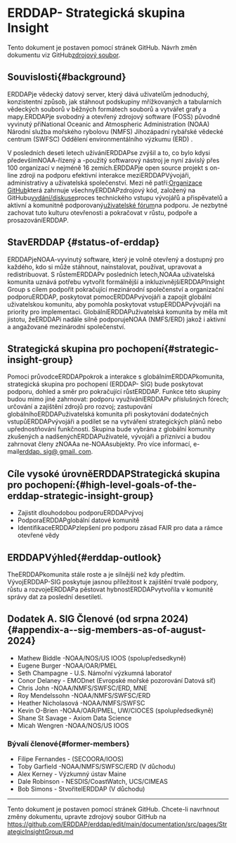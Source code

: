 # ERDDAP- Strategická skupina Insight

Tento dokument je postaven pomocí stránek GitHub. Návrh změn dokumentu viz GitHub[zdrojový soubor](https://github.com/ERDDAP/erddap/blob/main/documentation/src/pages/StrategicInsightGroup.md).

## Souvislosti{#background} 
ERDDAPje vědecký datový server, který dává uživatelům jednoduchý, konzistentní způsob, jak stáhnout podskupiny mřížkovaných a tabularních vědeckých souborů v běžných formátech souborů a vytvářet grafy a mapy.ERDDAPje svobodný a otevřený zdrojový software (FOSS) původně vyvinutý přiNational Oceanic and Atmospheric Administration  (NOAA) Národní služba mořského rybolovu (NMFS) Jihozápadní rybářské vědecké centrum (SWFSC) Oddělení environmentálního výzkumu (ERD) .

V posledních deseti letech užíváníERDDAPse zvýšil a to, co bylo kdysi předevšímNOAA-řízený a -použitý softwarový nástroj je nyní závislý přes 100 organizací v nejméně 16 zemích.ERDDAPje open source projekt s on-line zdroji na podporu efektivní interakce meziERDDAPVývojáři, administrativy a uživatelská společenství. Mezi ně patří:[Organizace GitHub](https://github.com/erddap)která zahrnuje všechnyERDDAPzdrojový kód, založený na GitHubu[vydání/diskuse](https://github.com/ERDDAP/erddap/discussions)proces technického vstupu vývojářů a přispěvatelů a aktivní a komunitně podporovaný[uživatelské fórum](https://groups.google.com/g/erddap)na podporu. Je nezbytné zachovat tuto kulturu otevřenosti a pokračovat v růstu, podpoře a prosazováníERDDAP.

## StavERDDAP {#status-of-erddap} 
ERDDAPjeNOAA-vyvinutý software, který je volně otevřený a dostupný pro každého, kdo si může stáhnout, nainstalovat, používat, upravovat a redistribuovat. S růstemERDDAPv posledních letech,NOAAa uživatelská komunita uznává potřebu vytvořit formálnější a inkluzivnějšíERDDAPInsight Group s cílem podpořit pokračující mezinárodní společenství a organizační podporuERDDAP, poskytovat pomocERDDAPvývojáři a zapojit globální uživatelskou komunitu, aby pomohla poskytovat vstupERDDAPvývojáři na priority pro implementaci. GlobálníERDDAPuživatelská komunita by měla mít jistotu, žeERDDAPi nadále silně podporujeNOAA  (NMFS/ERD) jakož i aktivní a angažované mezinárodní společenství.

## Strategická skupina pro pochopení{#strategic-insight-group} 
Pomoci průvodceERDDAPpokrok a interakce s globálnímERDDAPkomunita, strategická skupina pro pochopení (ERDDAP- SIG) bude poskytovat podporu, dohled a směr pro pokračující růstERDDAP. Funkce této skupiny budou mimo jiné zahrnovat: podporu využíváníERDDAPv příslušných fórech; určování a zajištění zdrojů pro rozvoj; zastupování globálníhoERDDAPuživatelská komunita při poskytování dodatečných vstupůERDDAPvývojáři a podílet se na vytváření strategických plánů nebo upřednostňování funkčnosti. Skupina bude vybrána z globální komunity zkušených a nadšenýchERDDAPuživatelé, vývojáři a příznivci a budou zahrnovat členy zNOAAa ne-NOAAsubjekty. Pro více informací, e-mail[erddap. sig@ gmail. com](mailto:erddap.sig@gmail.com).

## Cíle vysoké úrovněERDDAPStrategická skupina pro pochopení:{#high-level-goals-of-the-erddap-strategic-insight-group} 
* Zajistit dlouhodobou podporuERDDAPvývoj
* PodporaERDDAPglobální datové komunitě
* IdentifikaceERDDAPzlepšení pro podporu zásad FAIR pro data a rámce otevřené vědy

## ERDDAPVýhled{#erddap-outlook} 
TheERDDAPkomunita stále roste a je silnější než kdy předtím. VývojERDDAP-SIG poskytuje jasnou příležitost k zajištění trvalé podpory, růstu a rozvojeERDDAPa pěstovat hybnostERDDAPvytvořila v komunitě správy dat za poslední desetiletí.

## Dodatek A. SIG Členové (od srpna 2024)  {#appendix-a--sig-members-as-of-august-2024} 
* Mathew Biddle -NOAA/NOS/US IOOS (spolupředsedkyně) 
* Eugene Burger -NOAA/OAR/PMEL
* Seth Champagne - U.S. Námořní výzkumná laboratoř
* Conor Delaney - EMODnet (Evropské mořské pozorování Datová síť) 
* Chris John -NOAA/NMFS/SWFSC/ERD, MNE
* Roy Mendelssohn -NOAA/NMFS/SWFSC/ERD
* Heather Nicholasová -NOAA/NMFS/SWFSC
* Kevin O-Brien -NOAA/OAR/PMEL, UW/CIOCES (spolupředsedkyně) 
* Shane St Savage - Axiom Data Science
* Micah Wengren -NOAA/NOS/US IOOS

### Bývalí členové{#former-members} 
* Filipe Fernandes - (SECOORA/IOOS)  
* Toby Garfield -NOAA/NMFS/SWFSC/ERD  (V důchodu) 
* Alex Kerney - Výzkumný ústav Maine
* Dale Robinson - NESDIS/CoastWatch, UCS/CIMEAS
* Bob Simons - StvořitelERDDAP  (V důchodu) 

---

Tento dokument je postaven pomocí stránek GitHub. Chcete-li navrhnout změny dokumentu, upravte zdrojový soubor GitHub na[ https://github.com/ERDDAP/erddap/edit/main/documentation/src/pages/StrategicInsightGroup.md ](https://github.com/ERDDAP/erddap/edit/main/documentation/src/pages/StrategicInsightGroup.md)
